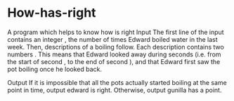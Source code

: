# How-has-right
A program which helps to know how is right
Input
The first line of the input contains an integer , the number of times Edward boiled water in the last week. Then,  descriptions of a boiling follow. Each description contains two numbers . This means that Edward looked away during seconds  (i.e. from the start of second , to the end of second ), and that Edward first saw the pot boiling once he looked back.

Output
If it is impossible that all the pots actually started boiling at the same point in time, output edward is right. Otherwise, output gunilla has a point.
